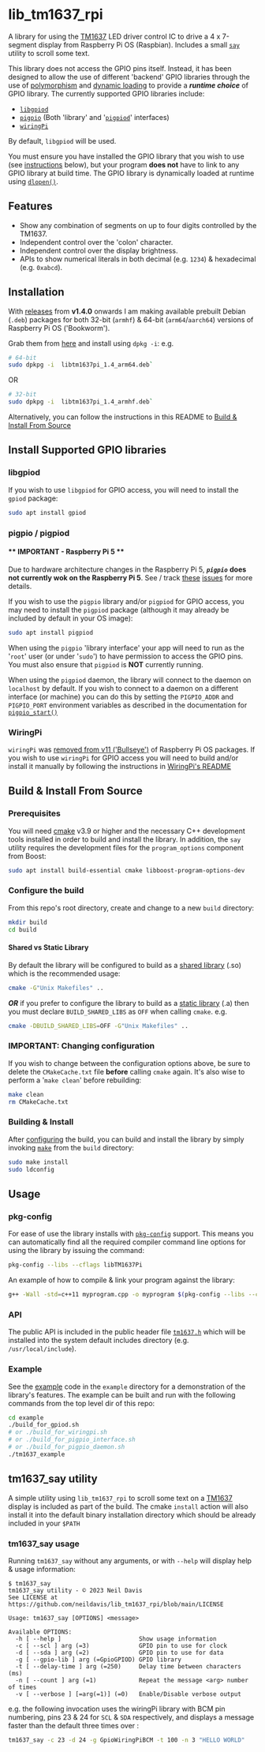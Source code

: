 # lib_tm1637_rpi

A library for using the [TM1637](https://datasheetspdf.com/pdf-file/788613/TitanMicro/TM1637/1)
LED driver control IC to drive a 4 x 7-segment display from Raspberry Pi OS (Raspbian). Includes a small [`say`](./say/) utility to scroll some text.

This library does not access the GPIO pins itself. Instead, it has been designed to allow the use of
different 'backend' GPIO libraries through the use of
[polymorphism](https://en.wikipedia.org/wiki/Polymorphism_(computer_science)) and
[dynamic loading](https://en.wikipedia.org/wiki/Dynamic_loading)
to provide a ***runtime choice*** of GPIO library.
The currently supported GPIO libraries include:

* [`libgpiod`](https://git.kernel.org/pub/scm/libs/libgpiod/libgpiod.git/)
* [`pigpio`](https://abyz.me.uk/rpi/pigpio/) (Both 'library' and '[`pigpiod`](https://abyz.me.uk/rpi/pigpio/pigpiod.html)' interfaces)
* [`wiringPi`](https://github.com/WiringPi/WiringPi)

By default, `libgpiod` will be used.

You must ensure you have installed the GPIO library that you wish to use
(see [instructions](#install-supported-gpio-libraries) below), but your program **does not** have to link
to any GPIO library at build time. The GPIO library is dynamically loaded at runtime using
[`dlopen()`](https://tldp.org/HOWTO/Program-Library-HOWTO/dl-libraries.html).

## Features

* Show any combination of segments on up to four digits controlled by the TM1637.
* Independent control over the 'colon' character.
* Independent control over the display brightness.
* APIs to show numerical literals in both decimal (e.g. `1234`) & hexadecimal (e.g. `0xabcd`).

## Installation

With [releases](https://github.com/neildavis/lib_tm1637_rpi/releases) from **v1.4.0** onwards
I am making available prebuilt Debian (`.deb`) packages for both 32-bit (`armhf`) & 64-bit (`arm64`/`aarch64`) versions of Raspberry Pi OS ('Bookworm').

Grab them from [here]([releases](https://github.com/neildavis/lib_tm1637_rpi/releases)) and install using `dpkg -i`: e.g.

```sh
# 64-bit
sudo dpkpg -i  libtm1637pi_1.4_arm64.deb`
```

OR

```sh
# 32-bit
sudo dpkpg -i  libtm1637pi_1.4_armhf.deb`
```

Alternatively, you can follow the instructions in this README to
[Build & Install From Source](#build--install-from-source)


## Install Supported GPIO libraries 

### libgpiod

If you wish to use `libgpiod` for GPIO access, you will need to install the `gpiod` package:

```sh
sudo apt install gpiod
```

### pigpio / pigpiod

#### \*\* IMPORTANT - Raspberry Pi 5 \*\*

Due to hardware architecture changes in the Raspberry Pi 5, ***`pigpio`*** 
**does not currently wok on the Raspberry Pi 5**. See / track
[these](https://github.com/joan2937/pigpio/issues/586)
[issues](https://github.com/joan2937/pigpio/issues/589)
for more details.


If you wish to use the `pigpio` library and/or `pigpiod` for GPIO access, you may need to install the `pigpiod` package
(although it may already be included by default in your OS image):

```sh
sudo apt install pigpiod
```

When using the `pigpio` 'library interface' your app will need to run as the '`root`' user (or under '`sudo`')
to have permission to access the GPIO pins. You must also ensure that `pigpiod` is **NOT** currently running.

When using the `pigpiod` daemon, the library will connect to the daemon on `localhost` by default.
If you wish to connect to a daemon on a different interface (or machine) you can do this by setting
the `PIGPIO_ADDR` and `PIGPIO_PORT` environment variables as described in the documentation for
[`pigpio_start()`](https://abyz.me.uk/rpi/pigpio/pdif2.html#pigpio_start)

### WiringPi

`wiringPi` was [removed from v11 ('Bullseye')](https://github.com/RPi-Distro/repo/issues/214#issuecomment-1016542851) of Raspberry Pi OS packages. If you wish to use `wiringPi` for GPIO access you will need to build and/or install it manually by following the instructions in [WiringPi's README](https://github.com/WiringPi/WiringPi/blob/master/README.md#installing)

## Build & Install From Source

### Prerequisites

You will need [cmake](https://cmake.org/) v3.9 or higher and the necessary C++ development tools
installed in order to build and install the library.
In addition, the `say` utility requires the development files for the `program_options`
component from Boost:

```sh
sudo apt install build-essential cmake libboost-program-options-dev
```

### Configure the build

From this repo's root directory, create and change to a new `build` directory:

```sh
mkdir build
cd build
```

#### Shared vs Static Library

By default the library will be configured to build as a [shared library](https://en.wikipedia.org//wiki/Library_(computing)#Shared_libraries) (.so) which is the recommended usage:

```sh
cmake -G"Unix Makefiles" ..
```

***OR*** if you prefer to configure the library to build as a [static library](https://en.wikipedia.org/wiki/Static_library) (.a) then you must declare `BUILD_SHARED_LIBS` as `OFF` when calling `cmake`. e.g.

```sh
cmake -DBUILD_SHARED_LIBS=OFF -G"Unix Makefiles" ..
```

### **IMPORTANT**: Changing configuration

If you wish to change between the configuration options above, be sure to delete the `CMakeCache.txt` file **before** calling `cmake` again. It's also wise to perform a '`make clean`' before rebuilding:

```sh
make clean
rm CMakeCache.txt
```

### Building & Install

After [configuring](#configure-the-build) the build, you can build and install the library by simply invoking
[`make`](https://www.gnu.org/software/make/) from the `build` directory:

```sh
sudo make install
sudo ldconfig
```

## Usage

### pkg-config

For ease of use the library installs with [`pkg-config`](https://www.freedesktop.org/wiki/Software/pkg-config/) support.
This means you can automatically find all the required compiler command line options for using the library by issuing the command:

```sh
pkg-config --libs --cflags libTM1637Pi
```

An example of how to compile & link your program against the library:

```sh
g++ -Wall -std=c++11 myprogram.cpp -o myprogram $(pkg-config --libs --cflags libTM1637Pi)
```

### API

The public API is included in the public header file [`tm1637.h`](./inc/tm1637.h)
which will be installed into the system default includes directory (e.g. `/usr/local/include`).

### Example

See the [example](./example/tm1637_example.cpp) code in the `example` directory for a demonstration of the library's features. The example can be built and run with the following commands from the top level dir of this repo:

```sh
cd example
./build_for_gpiod.sh
# or ./build_for_wiringpi.sh 
# or ./build_for_pigpio_interface.sh 
# or ./build_for_pigpio_daemon.sh 
./tm1637_example 
```

## tm1637_say utility

A simple utility using `lib_tm1637_rpi` to scroll some text on a [TM1637](https://datasheetspdf.com/pdf-file/788613/TitanMicro/TM1637/1) display is included as part of the build. The cmake `install` action will also install it into the default binary installation directory which should be already included in your `$PATH`

### tm1637_say usage

Running `tm1637_say` without any arguments, or with `--help` will display help & usage information:

```none
$ tm1637_say 
tm1637_say utility - © 2023 Neil Davis
See LICENSE at https://github.com/neildavis/lib_tm1637_rpi/blob/main/LICENSE

Usage: tm1637_say [OPTIONS] <message>

Available OPTIONS:
  -h [ --help ]                      Show usage information
  -c [ --scl ] arg (=3)              GPIO pin to use for clock
  -d [ --sda ] arg (=2)              GPIO pin to use for data
  -g [ --gpio-lib ] arg (=GpioGPIOD) GPIO library
  -t [ --delay-time ] arg (=250)     Delay time between characters (ms)
  -n [ --count ] arg (=1)            Repeat the message <arg> number of times
  -v [ --verbose ] [=arg(=1)] (=0)   Enable/Disable verbose output
```

e.g. the following invocation uses the wiringPi library with BCM pin numbering, pins 23 & 24 for `SCL` & `SDA` respectively, and displays a message faster than the default three times over :

```sh
tm1637_say -c 23 -d 24 -g GpioWiringPiBCM -t 100 -n 3 "HELLO WORLD"
```
